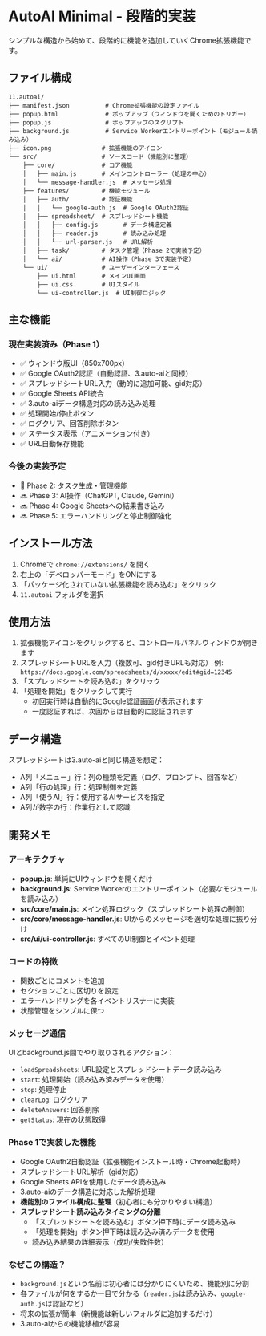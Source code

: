 # AutoAI Minimal - 段階的実装

シンプルな構造から始めて、段階的に機能を追加していくChrome拡張機能です。

## ファイル構成

```
11.autoai/
├── manifest.json          # Chrome拡張機能の設定ファイル
├── popup.html             # ポップアップ（ウィンドウを開くためのトリガー）
├── popup.js               # ポップアップのスクリプト
├── background.js          # Service Workerエントリーポイント（モジュール読み込み）
├── icon.png              # 拡張機能のアイコン
└── src/                  # ソースコード（機能別に整理）
    ├── core/             # コア機能
    │   ├── main.js       # メインコントローラー（処理の中心）
    │   └── message-handler.js  # メッセージ処理
    ├── features/         # 機能モジュール
    │   ├── auth/         # 認証機能
    │   │   └── google-auth.js  # Google OAuth2認証
    │   ├── spreadsheet/  # スプレッドシート機能
    │   │   ├── config.js       # データ構造定義
    │   │   ├── reader.js       # 読み込み処理
    │   │   └── url-parser.js   # URL解析
    │   ├── task/         # タスク管理（Phase 2で実装予定）
    │   └── ai/           # AI操作（Phase 3で実装予定）
    └── ui/               # ユーザーインターフェース
        ├── ui.html       # メインUI画面
        ├── ui.css        # UIスタイル
        └── ui-controller.js  # UI制御ロジック
```

## 主な機能

### 現在実装済み（Phase 1）
- ✅ ウィンドウ版UI（850x700px）
- ✅ Google OAuth2認証（自動認証、3.auto-aiと同様）
- ✅ スプレッドシートURL入力（動的に追加可能、gid対応）
- ✅ Google Sheets API統合
- ✅ 3.auto-aiデータ構造対応の読み込み処理
- ✅ 処理開始/停止ボタン
- ✅ ログクリア、回答削除ボタン
- ✅ ステータス表示（アニメーション付き）
- ✅ URL自動保存機能

### 今後の実装予定
- 📝 Phase 2: タスク生成・管理機能
- 🔜 Phase 3: AI操作（ChatGPT, Claude, Gemini）
- 🔜 Phase 4: Google Sheetsへの結果書き込み
- 🔜 Phase 5: エラーハンドリングと停止制御強化

## インストール方法

1. Chromeで `chrome://extensions/` を開く
2. 右上の「デベロッパーモード」をONにする
3. 「パッケージ化されていない拡張機能を読み込む」をクリック
4. `11.autoai` フォルダを選択

## 使用方法

1. 拡張機能アイコンをクリックすると、コントロールパネルウィンドウが開きます
2. スプレッドシートURLを入力（複数可、gid付きURLも対応）
   例: `https://docs.google.com/spreadsheets/d/xxxxx/edit#gid=12345`
3. 「スプレッドシートを読み込む」をクリック
4. 「処理を開始」をクリックして実行
   - 初回実行時は自動的にGoogle認証画面が表示されます
   - 一度認証すれば、次回からは自動的に認証されます

## データ構造

スプレッドシートは3.auto-aiと同じ構造を想定：
- A列「メニュー」行：列の種類を定義（ログ、プロンプト、回答など）
- A列「行の処理」行：処理制御を定義
- A列「使うAI」行：使用するAIサービスを指定
- A列が数字の行：作業行として認識

## 開発メモ

### アーキテクチャ
- **popup.js**: 単純にUIウィンドウを開くだけ
- **background.js**: Service Workerのエントリーポイント（必要なモジュールを読み込み）
- **src/core/main.js**: メイン処理ロジック（スプレッドシート処理の制御）
- **src/core/message-handler.js**: UIからのメッセージを適切な処理に振り分け
- **src/ui/ui-controller.js**: すべてのUI制御とイベント処理

### コードの特徴
- 関数ごとにコメントを追加
- セクションごとに区切りを設定
- エラーハンドリングを各イベントリスナーに実装
- 状態管理をシンプルに保つ

### メッセージ通信
UIとbackground.js間でやり取りされるアクション：
- `loadSpreadsheets`: URL設定とスプレッドシートデータ読み込み
- `start`: 処理開始（読み込み済みデータを使用）
- `stop`: 処理停止
- `clearLog`: ログクリア
- `deleteAnswers`: 回答削除
- `getStatus`: 現在の状態取得

### Phase 1で実装した機能
- Google OAuth2自動認証（拡張機能インストール時・Chrome起動時）
- スプレッドシートURL解析（gid対応）
- Google Sheets APIを使用したデータ読み込み
- 3.auto-aiのデータ構造に対応した解析処理
- **機能別のファイル構成に整理**（初心者にも分かりやすい構造）
- **スプレッドシート読み込みタイミングの分離**
  - 「スプレッドシートを読み込む」ボタン押下時にデータ読み込み
  - 「処理を開始」ボタン押下時は読み込み済みデータを使用
  - 読み込み結果の詳細表示（成功/失敗件数）

### なぜこの構造？
- `background.js`という名前は初心者には分かりにくいため、機能別に分割
- 各ファイルが何をするか一目で分かる（`reader.js`は読み込み、`google-auth.js`は認証など）
- 将来の拡張が簡単（新機能は新しいフォルダに追加するだけ）
- 3.auto-aiからの機能移植が容易